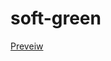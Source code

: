 # soft-green

[Preveiw](https://utubo.github.io/vim-6colors/?b=https://raw.githubusercontent.com/utubo/vim-colorscheme-softgreen/main/colors/softgreen.vim)

